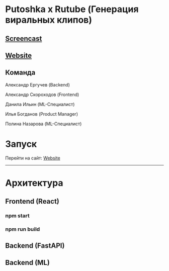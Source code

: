 # Putoshka x Rutube (Генерация виральных клипов)

## [Screencast]()
## [Website]()

## Команда


  Александр Ергучев (Backend)
  
  Александр Скороходов (Frontend)
  
  Данила Ильин (ML-Специалист)
  
  Илья Богданов (Product Manager)
  
  Полина Назарова (ML-Специалист)

# Запуск
  Перейти на сайт: [Website]()


---

# Архитектура
## Frontend (React)
### npm start

### npm run build

## Backend (FastAPI)

## Backend (ML)
